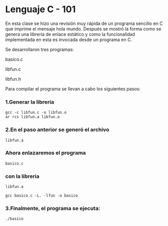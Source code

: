# Lenguaje C - 101
En esta clase se hizo una revisión muy rápida de un programa sencillo en C que imprime el mensaje hola mundo. Después se mostró la forma como se genera una librería de enlace estático y como la funcionalidad implementada en esta es invocada desde un programa en C.

Se desarrollaron tres programas:

basico.c

libfun.c 

libfun.h

Para compilar el programa se llevan a cabo los siguientes pasos:

### 1.Generar la librería

    gcc -c libfun.c -o libfun.o
    ar rcs libfun.a libfun.o
  
### 2.En el paso anterior se generó el archivo
    libfun.a
### Ahora enlazaremos el programa
    basico.c
### con la libreria
    libfun.a

    gcc basico.c -L. -lfun -o basico
  
### 3.Finalmente, el programa se ejecuta:

    ./basico
